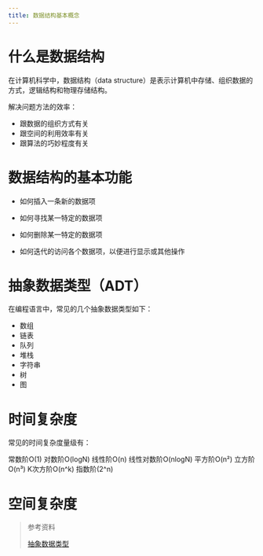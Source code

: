 ```yaml
---
title: 数据结构基本概念
---
```


# 什么是数据结构

在计算机科学中，数据结构（data structure）是表示计算机中存储、组织数据的方式，逻辑结构和物理存储结构。

解决问题方法的效率：

- 跟数据的组织方式有关
- 跟空间的利用效率有关
- 跟算法的巧妙程度有关

# 数据结构的基本功能

- 如何插入一条新的数据项

- 如何寻找某一特定的数据项

- 如何删除某一特定的数据项

- 如何迭代的访问各个数据项，以便进行显示或其他操作

# 抽象数据类型（ADT）

在编程语言中，常见的几个抽象数据类型如下：

- 数组
- 链表
- 队列
- 堆栈
- 字符串
- 树
- 图

# 时间复杂度

常见的时间复杂度量级有：

常数阶O(1)
对数阶O(logN)
线性阶O(n)
线性对数阶O(nlogN)
平方阶O(n²)
立方阶O(n³)
K次方阶O(n^k)
指数阶(2^n)

# 空间复杂度

> 参考资料
>
>[抽象数据类型](https://zh.wikipedia.org/wiki/%E6%8A%BD%E8%B1%A1%E8%B3%87%E6%96%99%E5%9E%8B%E5%88%A5)